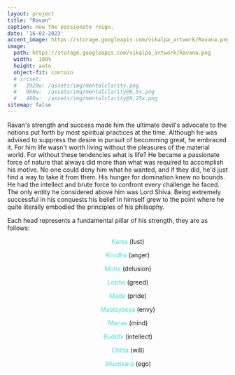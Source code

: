 ```yaml
---
layout: project
title: "Ravan"
caption: How the passionate reign.
date: '16-02-2023'
accent_image: https://storage.googleapis.com/vikalpa_artwork/Ravana.png 
image: 
  path: https://storage.googleapis.com/vikalpa_artwork/Ravana.png
  width:  100%
  height: auto
  object-fit: contain
  # srcset: 
  #   1920w: /assets/img/mentalclarity.png
  #   960w:  /assets/img/mentalclarity@0,5x.png
  #   480w:  /assets/img/mentalclarity@0,25x.png
sitemap: false
---
```


Ravan's strength and success made him the ultimate devil's advocate to the notions put forth by most spiritual practices at the time. Although he was advised to suppress the desire in pursuit of becomming great, he embraced it. For him life wasn't worth living without the pleasures of the material world. For without these tendencies what is life? He became a passionate force of nature that always did more than what was required to accomplish his motive. No one could deny him what he wanted, and if they did, he'd just find a way to take it from them. 
His hunger for domination knew no bounds. He had the intellect and brute force to confront every challenge he faced. The only entity he considered above him was Lord Shiva. Being extremely successful in his conquests his belief in himself grew to the point where he quite literally embodied the principles of his philsophy. 

Each head represents a fundamental pillar of his strength, they are as follows:
<ul style="text-align:center">
 <ul><span style="color:turquoise"> Kama </span> (lust)</ul>
 <ul><span style="color:turquoise">Krodha</span> (anger)</ul>
 <ul><span style="color:turquoise">Moha</span> (delusion)</ul>
 <ul><span style="color:turquoise">Lobha</span> (greed)</ul>
  <ul><span style="color:turquoise">Mada</span> (pride)</ul>
  <ul><span style="color:turquoise">Maatsyasya</span> (envy)</ul>
  <ul><span style="color:turquoise">Manas</span> (mind)</ul>
  <ul><span style="color:turquoise">Buddhi</span> (intellect)</ul>
  <ul><span style="color:turquoise">Chitta</span> (will)</ul> 
  <ul><span style="color:turquoise">Ahamkara</span> (ego)</ul>
  </ul>
